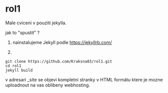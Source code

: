# rol1


Male cviceni v pouziti jekylla. 

jak to "spustit" ? 

1. nainstalujeme Jekyll podle https://jekyllrb.com/

2. 
```
git clone https://github.com/Kraksna83/rol1.git
cd rol1
jekyll build
```

v adresari _site se objevi kompletni stranky v HTML formátu ktere je mozne uploadnout na vas oblibeny webhosting. 
